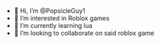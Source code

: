 - 👋 Hi, I’m @PopsicleGuy1
- 👀 I’m interested in Roblox games
- 🌱 I’m currently learning lua
- 💞️ I’m looking to collaborate on said roblox game


<!---
PopsicleGuy1/PopsicleGuy1 is a ✨ special ✨ repository because its `README.md` (this file) appears on your GitHub profile.
You can click the Preview link to take a look at your changes.
--->
